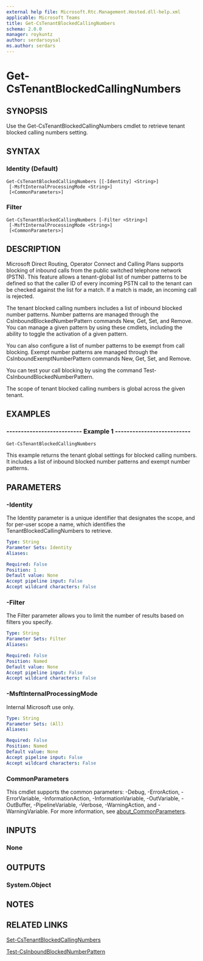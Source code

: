 ```yaml
---
external help file: Microsoft.Rtc.Management.Hosted.dll-help.xml
applicable: Microsoft Teams
title: Get-CsTenantBlockedCallingNumbers
schema: 2.0.0
manager: roykuntz
author: serdarsoysal
ms.author: serdars
---
```


# Get-CsTenantBlockedCallingNumbers

## SYNOPSIS
Use the Get-CsTenantBlockedCallingNumbers cmdlet to retrieve tenant blocked calling numbers setting.

## SYNTAX

### Identity (Default)
```
Get-CsTenantBlockedCallingNumbers [[-Identity] <String>]
 [-MsftInternalProcessingMode <String>]
 [<CommonParameters>]
```

### Filter
```
Get-CsTenantBlockedCallingNumbers [-Filter <String>]
 [-MsftInternalProcessingMode <String>]
 [<CommonParameters>]
```

## DESCRIPTION
Microsoft Direct Routing, Operator Connect and Calling Plans supports blocking of inbound calls from the public switched telephone network (PSTN). This feature allows a tenant-global list of number patterns to be defined so that the caller ID of every incoming PSTN call to the tenant can be checked against the list for a match. If a match is made, an incoming call is rejected.

The tenant blocked calling numbers includes a list of inbound blocked number patterns. Number patterns are managed through the CsInboundBlockedNumberPattern commands New, Get, Set, and Remove. You can manage a given pattern by using these cmdlets, including the ability to toggle the activation of a given pattern.

You can also configure a list of number patterns to be exempt from call blocking. Exempt number patterns are managed through the CsInboundExemptNumberPattern commands New, Get, Set, and Remove.

You can test your call blocking by using the command Test-CsInboundBlockedNumberPattern.

The scope of tenant blocked calling numbers is global across the given tenant.

## EXAMPLES

### -------------------------- Example 1 --------------------------
```
Get-CsTenantBlockedCallingNumbers
```

This example returns the tenant global settings for blocked calling numbers. It includes a list of inbound blocked number patterns and exempt number patterns.

## PARAMETERS

### -Identity
The Identity parameter is a unique identifier that designates the scope, and for per-user scope a name, which identifies the TenantBlockedCallingNumbers to retrieve.

```yaml
Type: String
Parameter Sets: Identity
Aliases:

Required: False
Position: 1
Default value: None
Accept pipeline input: False
Accept wildcard characters: False
```

### -Filter
The Filter parameter allows you to limit the number of results based on filters you specify.

```yaml
Type: String
Parameter Sets: Filter
Aliases:

Required: False
Position: Named
Default value: None
Accept pipeline input: False
Accept wildcard characters: False
```

### -MsftInternalProcessingMode
Internal Microsoft use only.

```yaml
Type: String
Parameter Sets: (All)
Aliases:

Required: False
Position: Named
Default value: None
Accept pipeline input: False
Accept wildcard characters: False
```

### CommonParameters
This cmdlet supports the common parameters: -Debug, -ErrorAction, -ErrorVariable, -InformationAction, -InformationVariable, -OutVariable, -OutBuffer, -PipelineVariable, -Verbose, -WarningAction, and -WarningVariable. For more information, see [about_CommonParameters](https://go.microsoft.com/fwlink/?LinkID=113216).

## INPUTS

### None

## OUTPUTS

### System.Object

## NOTES

## RELATED LINKS
[Set-CsTenantBlockedCallingNumbers](https://learn.microsoft.com/powershell/module/teams/set-cstenantblockedcallingnumbers)

[Test-CsInboundBlockedNumberPattern](https://learn.microsoft.com/powershell/module/teams/test-csinboundblockednumberpattern)
